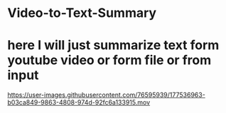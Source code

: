 # Video-to-Text-Summary
# here I will just summarize text form youtube video or form file or from input



https://user-images.githubusercontent.com/76595939/177536963-b03ca849-9863-4808-974d-92fc6a133915.mov

